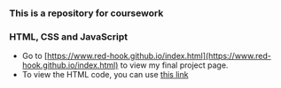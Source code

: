 ### This is a repository for coursework
### HTML, CSS and JavaScript

- Go to [https://www.red-hook.github.io/index.html](https://www.red-hook.github.io/index.html) to view my final project page.
- To view the HTML code, you can use [this link](https://github.com/red-hook/red-hook.github.io/blob/826dc72741163315f8f15f224cc43b38d5b220ff/index.htm)


